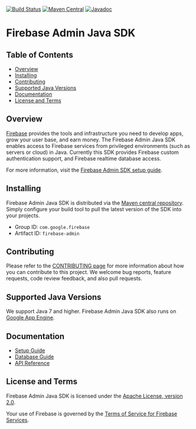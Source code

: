[![Build Status](https://travis-ci.org/firebase/firebase-admin-java.svg?branch=master)](https://travis-ci.org/firebase/firebase-admin-java)
[![Maven Central](https://maven-badges.herokuapp.com/maven-central/com.google.firebase/firebase-admin/badge.svg)](https://maven-badges.herokuapp.com/maven-central/com.google.firebase/firebase-admin)
[![Javadoc](https://javadoc-emblem.rhcloud.com/doc/com.google.firebase/firebase-admin/badge.svg)](https://firebase.google.com/docs/reference/admin/java/reference/packages)

# Firebase Admin Java SDK

## Table of Contents

 * [Overview](#overview)
 * [Installing](#installing)
 * [Contributing](#contributing)
 * [Supported Java Versions](#supported-java-versions)
 * [Documentation](#documentation)
 * [License and Terms](#license-and-terms)


## Overview

[Firebase](https://firebase.google.com) provides the tools and infrastructure
you need to develop apps, grow your user base, and earn money. The Firebase
Admin Java SDK enables access to Firebase services from privileged environments
(such as servers or cloud) in Java. Currently this SDK provides
Firebase custom authentication support, and Firebase realtime database access.

For more information, visit the
[Firebase Admin SDK setup guide](https://firebase.google.com/docs/admin/setup/).


## Installing

Firebase Admin Java SDK is distributed via the
[Maven central repository](https://repo1.maven.org/maven2/com/google/firebase/firebase-admin/).
Simply configure your build tool to pull the latest version of the SDK into
your projects.

 * Group ID: `com.google.firebase`
 * Artifact ID: `firebase-admin`


## Contributing

Please refer to the [CONTRIBUTING page](./CONTRIBUTING.md) for more information
about how you can contribute to this project. We welcome bug reports, feature
requests, code review feedback, and also pull requests. 


## Supported Java Versions

We support Java 7 and higher. Firebase Admin Java SDK also runs on [Google App
Engine](https://cloud.google.com/appengine/).


## Documentation

* [Setup Guide](https://firebase.google.com/docs/admin/setup/)
* [Database Guide](https://firebase.google.com/docs/database/admin/start/)
* [API Reference](https://firebase.google.com/docs/reference/admin/java/reference/packages)


## License and Terms

Firebase Admin Java SDK is licensed under the
[Apache License, version 2.0](http://www.apache.org/licenses/LICENSE-2.0).

Your use of Firebase is governed by the
[Terms of Service for Firebase Services](https://firebase.google.com/terms/).

